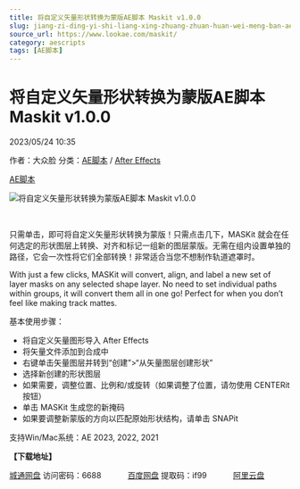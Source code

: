 ```yaml
---
title: 将自定义矢量形状转换为蒙版AE脚本 Maskit v1.0.0
slug: jiang-zi-ding-yi-shi-liang-xing-zhuang-zhuan-huan-wei-meng-ban-aejiao-ben-maskit-v1-0-0
source_url: https://www.lookae.com/maskit/
category: aescripts
tags: [AE脚本]
---
```

# 将自定义矢量形状转换为蒙版AE脚本 Maskit v1.0.0

2023/05/24 10:35

作者：大众脸
分类：[AE脚本](https://www.lookae.com/after-effects/aescripts/) / [After Effects](https://www.lookae.com/after-effects/)

[AE脚本](https://www.lookae.com/tag/ae%e8%84%9a%e6%9c%ac/)

![将自定义矢量形状转换为蒙版AE脚本 Maskit v1.0.0](https://www.lookae.com/wp-content/uploads/2023/05/Maskit.jpg "将自定义矢量形状转换为蒙版AE脚本 Maskit v1.0.0-LookAE.com")

[﻿﻿﻿](https://cloud.video.taobao.com//play/u/705956171/p/1/e/6/t/1/411637290449.mp4)

只需单击，即可将自定义矢量形状转换为蒙版！只需点击几下，MASKit 就会在任何选定的形状图层上转换、对齐和标记一组新的图层蒙版。无需在组内设置单独的路径，它会一次性将它们全部转换！非常适合当您不想制作轨道遮罩时。

With just a few clicks, MASKit will convert, align, and label a new set of layer masks on any selected shape layer. No need to set individual paths within groups, it will convert them all in one go! Perfect for when you don’t feel like making track mattes.

基本使用步骤：

* 将自定义矢量图形导入 After Effects
* 将矢量文件添加到合成中
* 右键单击矢量图层并转到“创建”>“从矢量图层创建形状”
* 选择新创建的形状图层
* 如果需要，调整位置、比例和/或旋转（如果调整了位置，请勿使用 CENTERit 按钮）
* 单击 MASKit 生成您的新掩码
* 如果要调整新蒙版的方向以匹配原始形状结构，请单击 SNAPit

支持Win/Mac系统：AE 2023, 2022, 2021

**【下载地址】**

[城通网盘](https://url70.ctfile.com/f/2827370-860589246-909f3e?p=4431) 访问密码：6688            [百度网盘](https://pan.baidu.com/s/1rcXn8tMFaH_VoGR4SKAFfw?pwd=if99) 提取码：if99            [阿里云盘](https://www.aliyundrive.com/s/dsBKC95A4dm)
